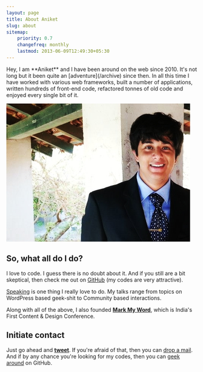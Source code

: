 ```yaml
---
layout: page
title: About Aniket
slug: about
sitemap:
    priority: 0.7
    changefreq: monthly
    lastmod: 2013-06-09T12:49:30+05:30
---
```

<div class="grid__item one-whole" markdown="1">
<p class="lead" markdown="1">Hey, I am **Aniket** and I have been around on the web since 2010. It's not long but it been quite an [adventure](/archive) since then. In all this time I have worked with various web frameworks, built a number of applications, written hundreds of front-end code, refactored tonnes of old code and enjoyed every single bit of it.</p>

<div class="islet">
  <img class="img--center img--small" src="/assets/images/me-again.jpg" />
</div>

## So, what all do I do?

I love to code. I guess there is no doubt about it. And if you still are a bit skeptical, then check me out on [GitHub](https://github.com/aniketpant) (my codes are very attractive).

[Speaking](/speaking) is one thing I really love to do. My talks range from topics on WordPress based geek-shit to Community based interactions.

Along with all of the above, I also founded **[Mark My Word](http://markmyword.in)**, which is India's First Content &amp; Design Conference.

## Initiate contact
Just go ahead and **[tweet](https://twitter.com/intent/tweet?screen_name=aniket_pant&text=Hey)**. If you're afraid of that, then you can <a href="me@aniketpant.com?subject=Hey">drop a mail</a>. And if by any chance you're looking for my codes, then you can [geek around](https://github.com/aniketpant) on GitHub.
</div>
